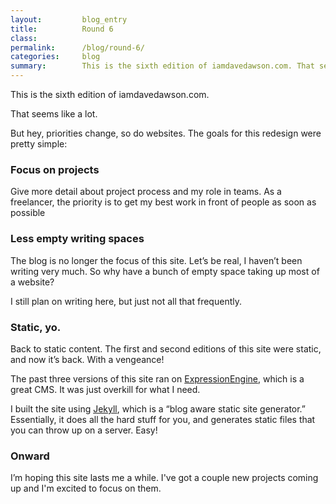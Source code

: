 ```yaml
---
layout:         blog_entry
title:          Round 6
class:
permalink:      /blog/round-6/
categories:     blog
summary:        This is the sixth edition of iamdavedawson.com. That seems like a lot.
---
```


<p>This is the sixth edition of iamdavedawson.com.</p>

<p>That seems like a lot.</p>

<p>But hey, priorities change, so do websites. The goals for this redesign were pretty simple:</p>

<h3>Focus on projects</h3>
<p>Give more detail about project process and my role in teams. As a freelancer, the priority is to get my best work in front of people as soon as possible</p>

<h3>Less empty writing spaces</h3>
<p>The blog is no longer the focus of this site. Let’s be real, I haven’t been writing very much. So why have a bunch of empty space taking up most of a website?</p>
<p>I still plan on writing here, but just not all that frequently.</p>

<h3>Static, yo.</h3>
<p>Back to static content. The first and second editions of this site were static, and now it’s back. With a vengeance!</p>
<p>The past three versions of this site ran on <a href="http://ellislab.com/expressionengine">ExpressionEngine</a>, which is a great CMS. It was just overkill for what I need.</p>

<p>I built the site using <a href="http://jekyllrb.com/">Jekyll</a>, which is a “blog aware static site generator.” Essentially, it does all the hard stuff for you, and generates static files that you can throw up on a server. Easy!</p>

<h3>Onward</h3>
<p>I’m hoping this site lasts me a while. I've got a couple new projects coming up and I'm excited to focus on them.</p>